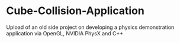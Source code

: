 # Cube-Collision-Application
Upload of an old side project on developing a physics demonstration application via OpenGL, NVIDIA PhysX and C++

